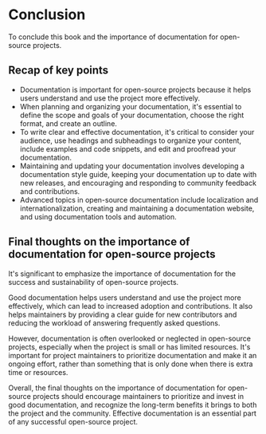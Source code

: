 # Conclusion

To conclude this book and the importance of documentation for open-source projects.

## Recap of key points

- Documentation is important for open-source projects because it helps users understand and use the project more effectively.
- When planning and organizing your documentation, it's essential to define the scope and goals of your documentation, choose the right format, and create an outline.
- To write clear and effective documentation, it's critical to consider your audience, use headings and subheadings to organize your content, include examples and code snippets, and edit and proofread your documentation.
- Maintaining and updating your documentation involves developing a documentation style guide, keeping your documentation up to date with new releases, and encouraging and responding to community feedback and contributions.
- Advanced topics in open-source documentation include localization and internationalization, creating and maintaining a documentation website, and using documentation tools and automation.

<!-- ## Additional resources for further learning -->

## Final thoughts on the importance of documentation for open-source projects

It's significant to emphasize the importance of documentation for the success and sustainability of open-source projects.

Good documentation helps users understand and use the project more effectively, which can lead to increased adoption and contributions. It also helps maintainers by providing a clear guide for new contributors and reducing the workload of answering frequently asked questions.

However, documentation is often overlooked or neglected in open-source projects, especially when the project is small or has limited resources. It's important for project maintainers to prioritize documentation and make it an ongoing effort, rather than something that is only done when there is extra time or resources.

Overall, the final thoughts on the importance of documentation for open-source projects should encourage maintainers to prioritize and invest in good documentation, and recognize the long-term benefits it brings to both the project and the community. Effective documentation is an essential part of any successful open-source project.
